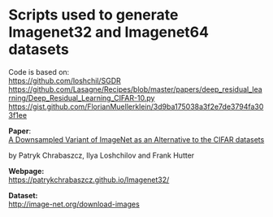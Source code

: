 # Scripts used to generate Imagenet32 and Imagenet64 datasets

Code is based on:  
https://github.com/loshchil/SGDR   
https://github.com/Lasagne/Recipes/blob/master/papers/deep_residual_learning/Deep_Residual_Learning_CIFAR-10.py   
https://gist.github.com/FlorianMuellerklein/3d9ba175038a3f2e7de3794fa303f1ee  


**Paper**:  
[A Downsampled Variant of ImageNet as an Alternative to the CIFAR datasets](https://arxiv.org/abs/1707.08819) 

  by Patryk Chrabaszcz, Ilya Loshchilov and Frank Hutter 

**Webpage:**  
https://patrykchrabaszcz.github.io/Imagenet32/

**Dataset:**  
http://image-net.org/download-images
